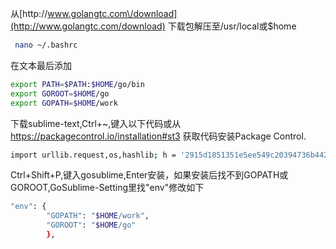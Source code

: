 
从[http:\/\/www.golangtc.com\/download](http://www.golangtc.com/download) 下载包解压至\/usr\/local或$home

```bash
 nano ~/.bashrc
```

在文本最后添加

```bash
export PATH=$PATH:$HOME/go/bin
export GOROOT=$HOME/go
export GOPATH=$HOME/work
```

下载sublime-text,Ctrl+~,键入以下代码或从
 [https:\/\/packagecontrol.io\/installation\#st3](https://packagecontrol.io/installation#st3) 获取代码安装Package Control.

```bash
import urllib.request,os,hashlib; h = '2915d1851351e5ee549c20394736b442' + '8bc59f460fa1548d1514676163dafc88'; pf = 'Package Control.sublime-package'; ipp = sublime.installed_packages_path(); urllib.request.install_opener( urllib.request.build_opener( urllib.request.ProxyHandler()) ); by = urllib.request.urlopen( 'http://packagecontrol.io/' + pf.replace(' ', '%20')).read(); dh = hashlib.sha256(by).hexdigest(); print('Error validating download (got %s instead of %s), please try manual install' % (dh, h)) if dh != h else open(os.path.join( ipp, pf), 'wb' ).write(by)
```

Ctrl+Shift+P,键入gosublime,Enter安装，如果安装后找不到GOPATH或GOROOT,GoSublime-Setting里找"env"修改如下

```bash
"env": { 
        "GOPATH": "$HOME/work",
        "GOROOT": "$HOME/go"
        },
```

